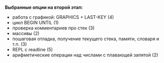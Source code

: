 **Выбранные опции на второй этап:**

- работа с графикой: GRAPHICS + LAST-KEY (4)
- цикл BEGIN UNTIL (1)
- проверка комментариев про стек (3)
- массивы (2)
- пошаговая отладка, получение текущего стека, памяти, словаря и т.п. (3)
- REPL с readline (5)
- арифметические операции над числами с плавающей запятой (2)
